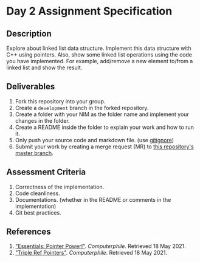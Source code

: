 # Day 2 Assignment Specification

## Description
Explore about linked list data structure. Implement this data structure with C++ using pointers. Also, show some linked list operations using the code you have implemented. For example, add/remove a new element to/from a linked list and show the result.

## Deliverables
1. Fork this repository into your group.
2. Create a `development` branch in the forked repository.
3. Create a folder with your NIM as the folder name and implement your changes in the folder.
4. Create a README inside the folder to explain your work and how to run it.
5. Only push your source code and markdown file. (use [gitignore](https://www.freecodecamp.org/news/gitignore-what-is-it-and-how-to-add-to-repo/))
6. Submit your work by creating a merge request (MR) to [this repository's master branch](https://gitlab.com/dagozilla/academy/2021-internship1/assignment/day-2).

## Assessment Criteria
1. Correctness of the implementation.
2. Code cleanliness.
3. Documentations. (whether in the README or comments in the implementation)
4. Git best practices.

## References
1. ["Essentials: Pointer Power!"](https://youtu.be/t5NszbIerYc). *Computerphile*. Retrieved 18 May 2021.
2. ["Triple Ref Pointers"](https://youtu.be/0ZEX_l0DFK0). *Computerphile*. Retrieved 18 May 2021.
